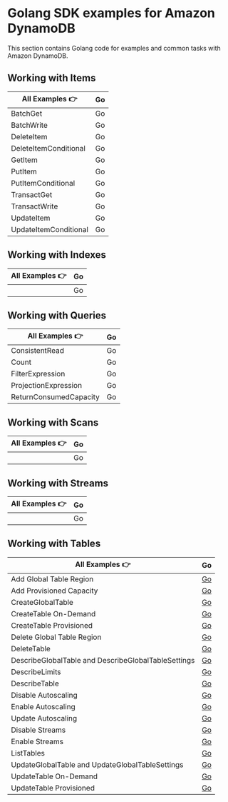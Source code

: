 # Golang SDK examples for Amazon DynamoDB

This section contains Golang code for examples and common tasks with Amazon DynamoDB.

## Working with Items

| All Examples 👉       | Go  |
| --------------------- | --- |
| BatchGet              | Go  |
| BatchWrite            | Go  |
| DeleteItem            | Go  |
| DeleteItemConditional | Go  |
| GetItem               | Go  |
| PutItem               | Go  |
| PutItemConditional    | Go  |
| TransactGet           | Go  |
| TransactWrite         | Go  |
| UpdateItem            | Go  |
| UpdateItemConditional | Go  |

## Working with Indexes

| All Examples 👉 | Go  |
| --------------- | --- |
|                 | Go  |

## Working with Queries

| All Examples 👉        | Go  |
| ---------------------- | --- |
| ConsistentRead         | Go  |
| Count                  | Go  |
| FilterExpression       | Go  |
| ProjectionExpression   | Go  |
| ReturnConsumedCapacity | Go  |

## Working with Scans

| All Examples 👉 | Go  |
| --------------- | --- |
|                 | Go  |

## Working with Streams

| All Examples 👉 | Go  |
| --------------- | --- |
|                 | Go  |

## Working with Tables

| All Examples 👉                                     | Go |
| --------------------------------------------------- | -- |
| Add Global Table Region                             | [Go](./WorkingWithTables/addGlobalTableRegion/addGlobalTableRegion.go) |
| Add Provisioned Capacity                            | [Go](./WorkingWithTables/addProvisionedCapacity/addProvisionedCapacity.go) |
| CreateGlobalTable                                   | [Go](./WorkingWithTables/createGlobalTable/createGlobalTable.go) |
| CreateTable On-Demand                               | [Go](./WorkingWithTables/createTableOnDemand/createTableOnDemand.go) |
| CreateTable Provisioned                             | [Go](./WorkingWithTables/createTableProvisioned/createTableProvisioned.go) |
| Delete Global Table Region                          | [Go](./WorkingWithTables/deleteGlobalTableRegion/deleteGlobalTableRegion.go) |
| DeleteTable                                         | [Go](./WorkingWithTables/deleteTable/deleteTable.go) |
| DescribeGlobalTable and DescribeGlobalTableSettings | [Go](./WorkingWithTables/describeGlobalTable/describeGlobalTable.go) |
| DescribeLimits                                      | [Go](./WorkingWithTables/describeLimits/describeLimits.go) |
| DescribeTable                                       | [Go](./WorkingWithTables/describeTable/describeTable.go) |
| Disable Autoscaling                                 | [Go](./WorkingWithTables/disableAutoscaling/disableAutoscaling.go) |
| Enable Autoscaling                                  | [Go](./WorkingWithTables/enableAutoscaling/enableAutoscaling.go) |
| Update Autoscaling                                  | [Go](./WorkingWithTables/updateAutoscaling/updateAutoscaling.go) |
| Disable Streams                                     | [Go](./WorkingWithTables/disableStreams/disableStreams.go) |
| Enable Streams                                      | [Go](./WorkingWithTables/enableStreams/enableStreams.go) |
| ListTables                                          | [Go](./WorkingWithTables/listTables/listTables.go) |
| UpdateGlobalTable and UpdateGlobalTableSettings     | [Go](./WorkingWithTables/updateGlobalTable/updateGlobalTable.go) |
| UpdateTable On-Demand                               | [Go](./WorkingWithTables/changeTableToOnDemand/changeTableToOnDemand.go) |
| UpdateTable Provisioned                             | [Go](./WorkingWithTables/changeTableToProvisioned/changeTableToProvisioned.go) |
